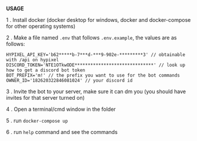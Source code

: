 **USAGE**

1 . Install docker (docker desktop for windows, docker and docker-compose for other operating systems)

2 . Make a file named `.env` that follows `.env.example`, the values are as follows:
```
HYPIXEL_API_KEY='b62*****b-7***d-***9-902e-*********3' // obtainable with /api on hypixel
DISCORD_TOKEN='NTE1OTkwODE******************************' // look up how to get a discord bot token
BOT_PREFIX='m!' // the prefix you want to use for the bot commands
OWNER_ID='182620322846081024' // your discord id
```

3 . Invite the bot to your server, make sure it can dm you (you should have invites for that server turned on)

4 . Open a terminal/cmd window in the folder

5 . run `docker-compose up`

6 . run `help` command and see the commands
